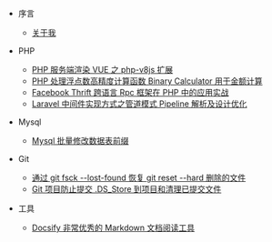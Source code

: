 * 序言

  * [关于我](about-me.md)

* PHP

  * [PHP 服务端渲染 VUE 之 php-v8js 扩展](php/php-vue-v8js.md)
  * [PHP 处理浮点数高精度计算函数 Binary Calculator 用于金额计算](php/binary-calculator-func.md)
  *  [Facebook Thrift 跨语言 Rpc 框架在 PHP 中的应用实战](mysql/batch-modify-mysql-table-name-prefix.md)
  * [Laravel 中间件实现方式之管道模式 Pipeline 解析及设计优化](php/laravel-middleware-pipeline.md)

* Mysql

  * [Mysql 批量修改数据表前缀](mysql/batch-modify-mysql-table-name-prefix.md)

* Git

  * [通过 git fsck --lost-found 恢复 git reset --hard 删除的文件](git/use-git-fsck-lost-found-recovery.md)
  * [Git 项目防止提交 .DS_Store 到项目和清理已提交文件](git/git-ignore-and-reove-ds-store.md)

* 工具

  * [Docsify 非常优秀的 Markdown 文档阅读工具](tool/docsify.md)
